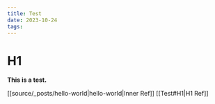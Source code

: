 ```yaml
---
title: Test
date: 2023-10-24
tags:
---
```

# H1

**This is a test.**


[[source/_posts/hello-world|hello-world|Inner Ref]]
[[Test#H1|H1 Ref]]

